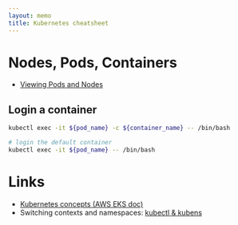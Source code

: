 ```yaml
---
layout: memo
title: Kubernetes cheatsheet
---
```


# Nodes, Pods, Containers
- [Viewing Pods and Nodes](https://kubernetes.io/docs/tutorials/kubernetes-basics/explore/explore-intro/)

## Login a container
```sh
kubectl exec -it ${pod_name} -c ${container_name} -- /bin/bash

# login the default container
kubectl exec -it ${pod_name} -- /bin/bash
```

# Links
- [Kubernetes concepts (AWS EKS doc)](https://docs.aws.amazon.com/eks/latest/userguide/kubernetes-concepts.html)
- Switching contexts and namespaces: [kubectl & kubens](https://github.com/ahmetb/kubectx)
